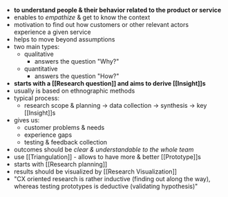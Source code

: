 - __to understand people & their behavior related to the product or service__
- enables to _empathize_ & get to know the context
- motivation to find out how customers or other relevant actors experience a given service
- helps to move beyond assumptions
- two main types:
	- qualitative
		- answers the question "Why?"
	- quantitative
		- answers the question "How?"
- __starts with a [[Research question]] and aims to derive [[Insight]]s__
- usually is based on ethnographic methods
- typical process:
	- research scope & planning -> data collection -> synthesis -> key [[Insight]]s
- gives us:
	- customer problems & needs
	- experience gaps
	- testing & feedback collection
- outcomes should be _clear & understandable to the whole team_
- use [[Triangulation]] - allows to have more & better [[Prototype]]s
- starts with [[Research planning]]
- results should be visualized by [[Research Visualization]]
- "CX oriented research is rather inductive (finding out along the way), whereas testing prototypes is deductive (validating hypothesis)"